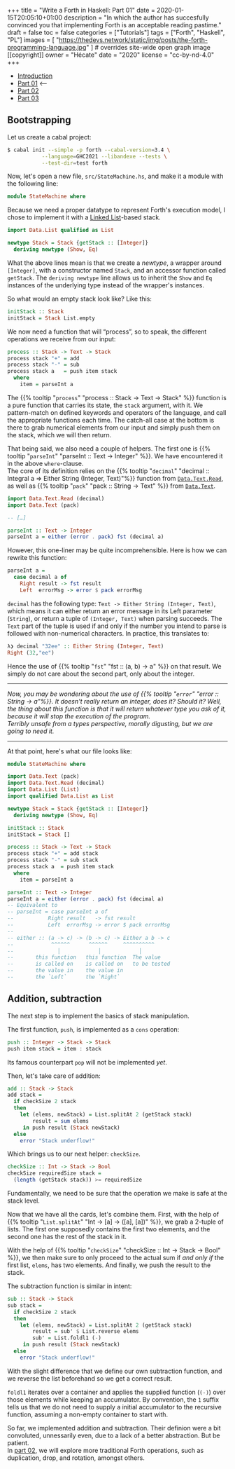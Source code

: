 +++
title = "Write a Forth in Haskell: Part 01"
date = 2020-01-15T20:05:10+01:00
description = "In which the author has succesfully convinced you that implementing Forth is an acceptable reading pastime."
draft = false
toc = false
categories = ["Tutorials"]
tags = ["Forth", "Haskell", "PL"]
images = [
  "https://thedevs.network/static/img/posts/the-forth-programming-language.jpg"
] # overrides site-wide open graph image
[[copyright]]
  owner = "Hécate"
  date = "2020"
  license = "cc-by-nd-4.0"
+++

<!--more-->

* [Introduction](/post/write-a-forth-in-haskell-intro/)
* [Part 01](/post/write-a-forth-in-haskell-part-01/) <-- 
* [Part 02](/post/write-a-forth-in-haskell-part-02/)
* [Part 03](/post/write-a-forth-in-haskell-part-03/)

## Bootstrapping

Let us create a cabal project:

```bash
$ cabal init --simple -p forth --cabal-version=3.4 \
           --language=GHC2021 --libandexe --tests \
           --test-dir=test forth
```

Now, let's open a new file, `src/StateMachine.hs`, and make it a module with the following line:

```haskell
module StateMachine where
```

Because we need a proper datatype to represent Forth's execution model, I chose to implement it
with a [Linked List](https://hackage.haskell.org/package/base-4.19.0.0/docs/Data-List.html)-based stack.

```Haskell
import Data.List qualified as List

newtype Stack = Stack {getStack :: [Integer]}
  deriving newtype (Show, Eq)
```

What the above lines mean is that we create a _newtype_, a wrapper around
`[Integer]`, with a constructor named `Stack`, and an accessor function
called `getStack`.
The `deriving newtype` line allows us to inherit the `Show` and `Eq` instances 
of the underlying type instead of the wrapper's instances.

So what would an empty stack look like? Like this:

```haskell
initStack :: Stack
initStack = Stack List.empty
```

We now need a function that will “process”, so to speak, the different operations we receive from our input:

```Haskell
process :: Stack -> Text -> Stack
process stack "+" = add
process stack "-" = sub
process stack a   = push item stack
  where
    item = parseInt a
```

The {{% tooltip "`process`" "process :: Stack -> Text -> Stack" %}} function is a pure function that carries its state, the `stack` argument, with it.
We pattern-match on defined keywords and operators of the language, and call the
appropriate functions each time. The catch-all case at the bottom is there to grab numerical elements
from our input and simply push them on the stack, which we will then return.

That being said, we also need a couple of helpers.
The first one is {{% tooltip "`parseInt`" "parseInt :: Text -> Integer" %}}. We have encountered it in the above `where`-clause.  
The core of its definition relies on the {{% tooltip "`decimal`" "decimal :: Integral a => Either String (Integer, Text)"%}} function from [`Data.Text.Read`][Data.Text.Read],
as well as {{% tooltip "`pack`" "pack :: String -> Text" %}} from [`Data.Text`][Data.Text].

```Haskell
import Data.Text.Read (decimal)
import Data.Text (pack)

-- […]

parseInt :: Text -> Integer
parseInt a = either (error . pack) fst (decimal a)
```

However, this one-liner may be quite incomprehensible.
Here is how we can rewrite this function:

```Haskell
parseInt a = 
  case decimal a of
    Right result -> fst result
    Left  errorMsg -> error $ pack errorMsg
```

`decimal` has the following type: `Text -> Either String (Integer, Text)`,
which means it can either return an error message in its Left parameter (`String`),
or return a tuple of `(Integer, Text)` when parsing succeeds. The `Text` part of
the tuple is used if and only if the number you intend to parse is followed with non-numerical characters. In practice, this translates to:

```Haskell
λ❯ decimal "32ee" :: Either String (Integer, Text)
Right (32,"ee")
```

Hence the use of {{% tooltip "`fst`" "fst :: (a, b) -> a" %}} on that result.
We simply do not care about the second part, only about the integer.

---
 
*Now, you may be wondering about the use of {{% tooltip "`error`" "error :: String -> a"%}}.
It doesn't really return an integer, does it? Should it? Well, the thing about
this function is that it will return whatever type you ask of it, because it will stop the execution of the program.  
Terribly unsafe from a types perspective, morally digusting, but we are going to need it.*

---

At that point, here's what our file looks like:

```Haskell
module StateMachine where

import Data.Text (pack)
import Data.Text.Read (decimal)
import Data.List (List)
import qualified Data.List as List

newtype Stack = Stack {getStack :: [Integer]}
  deriving newtype (Show, Eq)

initStack :: Stack
initStack = Stack []

process :: Stack -> Text -> Stack
process stack "+" = add stack
process stack "-" = sub stack
process stack a  = push item stack
  where
    item = parseInt a

parseInt :: Text -> Integer
parseInt a = either (error . pack) fst (decimal a)
-- Equivalent to
-- parseInt = case parseInt a of
--           Right result   -> fst result
--           Left  errorMsg -> error $ pack errorMsg
-- 
-- either :: (a -> c) -> (b -> c) -> Either a b -> c
--            ^^^^^^      ^^^^^^     ^^^^^^^^^^
--              │            │            │  
--       this function   this function  The value
--       is called on    is called on   to be tested
--       the value in    the value in
--       the `Left`      the `Right`
```

## Addition, subtraction


The next step is to implement the basics of stack manipulation. 

The first function, `push`, is implemented as a `cons` operation:

```Haskell
push :: Integer -> Stack -> Stack
push item stack = item : stack
```

Its famous counterpart `pop` will not be implemented *yet*. 

Then, let's take care of addition:

```Haskell
add :: Stack -> Stack
add stack =
  if checkSize 2 stack
  then
    let (elems, newStack) = List.splitAt 2 (getStack stack)
        result = sum elems
     in push result (Stack newStack)
  else
    error "Stack underflow!"
```

Which brings us to our next helper: `checkSize`.

```Haskell
checkSize :: Int -> Stack -> Bool
checkSize requiredSize stack =
  (length (getStack stack)) >= requiredSize
```

Fundamentally, we need to be sure that the operation we make is safe at the
stack level. 

Now that we have all the cards, let's combine them.
First, with the help of {{% tooltip "`List.splitAt`" "Int -> [a] -> ([a], [a])" %}}, we grab a 2-tuple of lists. The first one supposedly contains
the first two elements, and the second one has the rest of the stack in it.

With the help of {{% tooltip "`checkSize`" "checkSize :: Int -> Stack -> Bool" %}}, we then make sure to only proceed to the actual sum if *and only if* the first list, `elems`, has two elements.
And finally, we push the result to the stack.

The subtraction function is similar in intent:

```Haskell
sub :: Stack -> Stack
sub stack =
  if checkSize 2 stack
  then
    let (elems, newStack) = List.splitAt 2 (getStack stack)
        result = sub' $ List.reverse elems
        sub' = List.foldl1 (-)
     in push result (Stack newStack)
  else
    error "Stack underflow!"
```

With the slight difference that we define our own subtraction function, and we reverse the list beforehand so we get a correct result.

`foldl1` iterates over a container and applies the supplied function (`(-)`) over those elements while keeping an accumulator. By convention, the `1` suffix tells us that
we do not need to supply a initial accumulator to the recursive function, assuming a non-empty container to start with.  

So far, we implemented addition and subtraction. Their definion were a bit convoluted,
unnessarily even, due to a lack of a better abstraction. But be patient.  
In [part 02](/post/write-a-forth-in-haskell-part-02), we will explore more traditional Forth operations, such as duplication, drop, and rotation, amongst others.

[Data.Text.Read]: https://hackage.haskell.org/package/text-2.1/docs/Data-Text-Read.html
[Data.Text]: https://hackage.haskell.org/package/text-2.1/docs/Data-Text.html
